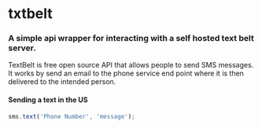 # txtbelt
### A simple api wrapper for interacting with a self hosted text belt server.

TextBelt is free open source API that allows people to send SMS messages. It works by send an email to the phone service end point where it is then delivered to the intended person.

#### Sending a text in the US
```js
sms.text('Phone Number', 'message');
```
